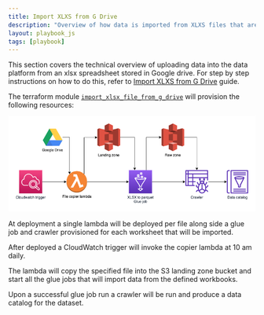 ```yaml
---
title: Import XLXS from G Drive
description: "Overview of how data is imported from XLXS files that are stored in G drive"
layout: playbook_js
tags: [playbook]
---
```


This section covers the technical overview of uploading data into the data
platform from an xlsx spreadsheet stored in Google drive. For step by step instructions on how to do
this, refer to [Import XLXS from G Drive](../playbook/import-xlsx-from-g-drive)
guide.

The terraform module [`import_xlsx_file_from_g_drive`](https://github.com/LBHackney-IT/Data-Platform/tree/main/modules/import-xlsx-file-from-g-drive) will provision the following resources:

![import xlsx from g-drive](./images/import-xlsx-from-g-drive.png)

At deployment a single lambda will be deployed per file along side a glue job
and crawler provisioned for each worksheet that will be imported.

After deployed a CloudWatch trigger will invoke the copier lambda at 10 am daily.

The lambda will copy the specified file into the S3 landing zone bucket and
start all the glue jobs that will import data from the defined workbooks.

Upon a successful glue job run a crawler will be run and produce a data catalog
for the dataset.
